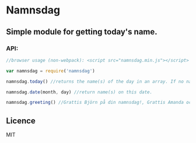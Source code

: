 # Namnsdag
## Simple module for getting today's name.

### API:

``` js
//browser usage (non-webpack): <script src="namnsdag.min.js"></script>

var namnsdag = require('namnsdag')

namnsdag.today() //returns the name(s) of the day in an array. If no names are available on this day (due to holiday), returns string with the holiday's name.

namnsdag.date(month, day) //return name(s) on this date.

namnsdag.greeting() //Grattis Björn på din namnsdag!, Grattis Amanda och Rasmus på er namnsdag! Idag är det Julafton (inga namnsdagar).

```

## Licence
MIT
